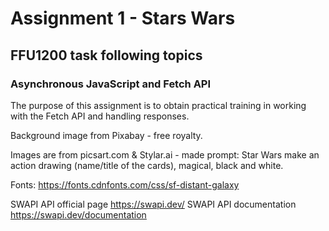 # Assignment 1 - Stars Wars 
## FFU1200 task following topics

### Asynchronous JavaScript and Fetch API

The purpose of this assignment is to obtain practical training in working with the Fetch
API and handling responses.

Background image from Pixabay - free royalty.

Images are from picsart.com & Stylar.ai - made prompt:
Star Wars make an action drawing (name/title of the cards), magical, black and white.

Fonts:
https://fonts.cdnfonts.com/css/sf-distant-galaxy

SWAPI API official page
https://swapi.dev/
SWAPI API documentation
https://swapi.dev/documentation